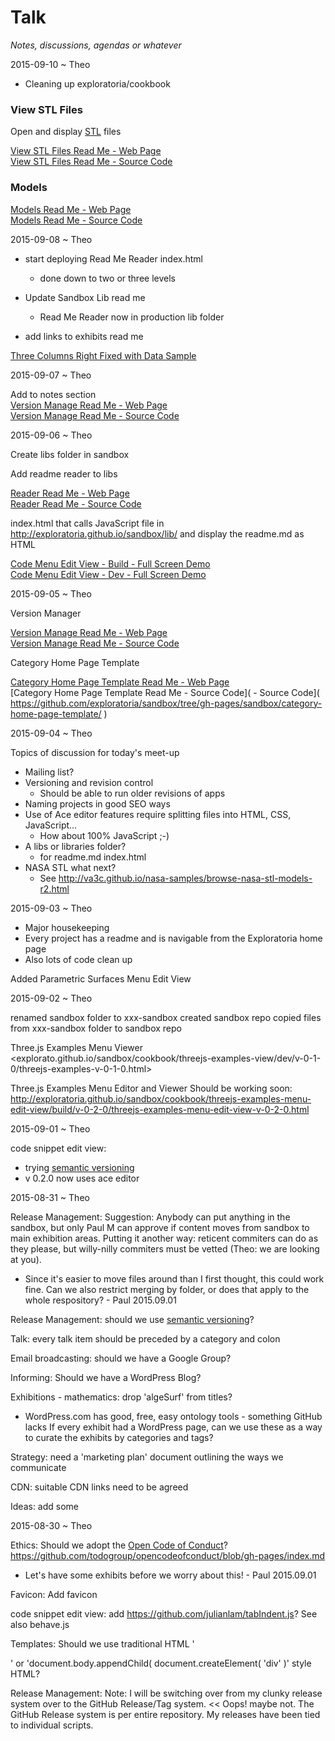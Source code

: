 Talk
===

_Notes, discussions, agendas or whatever_

2015-09-10 ~ Theo

* Cleaning up exploratoria/cookbook

### View STL Files

Open and display [STL]( https://en.wikipedia.org/wiki/STL_(file_format) ) files

[View STL Files Read Me - Web Page]( http://exploratoria.github.io/cookbook/viewers/view-stl-files )  
[View STL Files Read Me - Source Code]( https://github.com/exploratoria/exploratoria.github.io/tree/master/cookbook/viewers/view-stl-files/ )  


### Models

[Models Read Me - Web Page]( http://exploratoria.github.io/cookbook/models/index.html )  
[Models Read Me - Source Code]( https://github.com/exploratoria/exploratoria.github.io/tree/master/cookbook/models/ )
 



2015-09-08 ~ Theo

* start deploying Read Me Reader index.html 
	* done down to two or three levels

* Update Sandbox Lib read me 
	* Read Me Reader now in production lib folder

* add links to exhibits read me

[Three Columns Right Fixed with Data Sample]( three-columns-right-fixed-with-data-sample-v-0-1-0.html )


2015-09-07 ~ Theo

Add to notes section  
[Version Manage Read Me - Web Page]( http://exploratoria.github.io/sandbox/sandbox/version-manage/index.html )  
[Version Manage Read Me - Source Code]( https://github.com/exploratoria/sandbox/tree/gh-pages/sandbox/version-manage/ )  


2015-09-06 ~ Theo

Create libs folder in sandbox

Add readme reader to libs

[Reader Read Me - Web Page]( http://exploratoria.github.io/sandbox/lib/reader/index.html )  
[Reader Read Me - Source Code]( https://github.com/exploratoria/sandbox/tree/gh-pages/lib/reader/ )

index.html that calls JavaScript file in http://exploratoria.github.io/sandbox/lib/ and display the readme.md as HTML

[Code Menu Edit View - Build - Full Screen Demo]( http://exploratoria.github.io/sandbox/cookbook/code-menu-edit-view/build/index.html )  
[Code Menu Edit View - Dev - Full Screen Demo]( http://exploratoria.github.io/sandbox/cookbook/code-menu-edit-view/dev/index.html ) 


2015-09-05 ~ Theo

Version Manager

[Version Manage Read Me - Web Page]( http://exploratoria.github.io/sandbox/sandbox/version-manage/index.html )  
[Version Manage Read Me - Source Code]( https://github.com/exploratoria/sandbox/tree/gh-pages/sandbox/version-manage/ )  

Category Home Page Template

[Category Home Page Template Read Me - Web Page]( http://exploratoria.github.io/sandbox/sandbox/category-home-page-template/index.html )  
[Category Home Page Template Read Me - Source Code]( - Source Code]( https://github.com/exploratoria/sandbox/tree/gh-pages/sandbox/category-home-page-template/ )  


2015-09-04 ~ Theo

Topics of discussion for today's meet-up

* Mailing list?
* Versioning and revision control
	* Should be able to run older revisions of apps
* Naming projects in good SEO ways
* Use of Ace editor features require splitting files into HTML, CSS, JavaScript...
	* How about 100% JavaScript ;-)
* A libs or libraries folder?
	* for readme.md index.html
* NASA STL what next?
	* See http://va3c.github.io/nasa-samples/browse-nasa-stl-models-r2.html


2015-09-03 ~ Theo

* Major housekeeping
* Every project has a readme and is navigable from the Exploratoria home page
* Also lots of code clean up

Added Parametric Surfaces Menu Edit View


2015-09-02 ~ Theo

renamed sandbox folder to xxx-sandbox
created sandbox repo
copied files from xxx-sandbox folder to sandbox repo

Three.js Examples Menu Viewer 
<explorato.github.io/sandbox/cookbook/threejs-examples-view/dev/v-0-1-0/threejs-examples-v-0-1-0.html>

Three.js Examples Menu Editor and Viewer
Should be working soon:
<http://exploratoria.github.io/sandbox/cookbook/threejs-examples-menu-edit-view/build/v-0-2-0/threejs-examples-menu-edit-view-v-0-2-0.html>



2015-09-01 ~ Theo

code snippet edit view: 
* trying [semantic versioning]( http://semver.org/ )
* v 0.2.0 now uses ace editor


2015-08-31 ~ Theo

Release Management: Suggestion: Anybody can put anything in the sandbox, but only Paul M can approve if content moves from sandbox to main exhibition areas.
Putting it another way: reticent commiters can do as they please, but willy-nilly commiters must be vetted (Theo: we are looking at you).

* Since it's easier to move files around than I first thought, this could work fine. Can we also restrict merging by folder, or does that apply to the whole respository? - Paul 2015.09.01

Release Management: should we use [semantic versioning]( http://semver.org/ )?

Talk: every talk item should be preceded by a category and colon

Email broadcasting: should we have a Google Group?

Informing: Should we have a WordPress Blog?

Exhibitions - mathematics: drop 'algeSurf' from titles?

* WordPress.com has good, free, easy ontology tools - something GitHub lacks 
If every exhibit had a WordPress page, can we use these as a way to curate the exhibits by categories and tags? 

Strategy: need a 'marketing plan' document outlining the ways we communicate

CDN: suitable CDN links need to be agreed

Ideas: add some

2015-08-30 ~ Theo

Ethics: Should we adopt the [Open Code of Conduct]( http://todogroup.org/opencodeofconduct/ )?  
<https://github.com/todogroup/opencodeofconduct/blob/gh-pages/index.md>

* Let's have some exhibits before we worry about this! - Paul 2015.09.01

Favicon: Add favicon

code snippet edit view: add <https://github.com/julianlam/tabIndent.js>? See also behave.js 

Templates: Should we use traditional HTML '<div></div>' or 'document.body.appendChild( document.createElement( 'div' )' style HTML?

Release Management: Note: I will be switching over from my clunky release system over to the GitHub Release/Tag system.
<< Oops! maybe not. The GitHub Release system is per entire repository. My releases have been tied to individual scripts.


